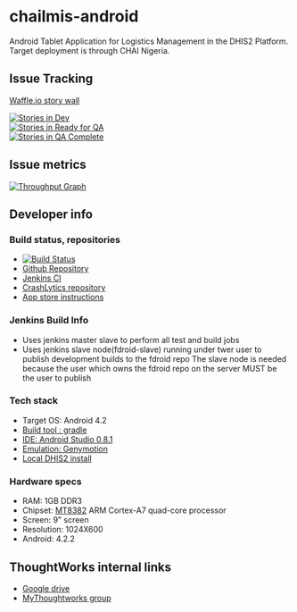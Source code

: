 # chailmis-android

Android Tablet Application for Logistics Management in the DHIS2 Platform. Target deployment is through CHAI Nigeria.

## Issue Tracking

[Waffle.io story wall](https://waffle.io/chailmis/chailmis-android)

[![Stories in Dev](https://badge.waffle.io/chailmis/chailmis-android.png?label=In%20Dev&title=In%20Dev)](http://waffle.io/chailmis/chailmis-android)  
[![Stories in Ready for QA](https://badge.waffle.io/chailmis/chailmis-android.png?label=Ready%20for%20QA&title=Ready%20for%20QA)](http://waffle.io/chailmis/chailmis-android)  
[![Stories in QA Complete](https://badge.waffle.io/chailmis/chailmis-android.png?label=QA%20Complete&title=QA%20Complete)](http://waffle.io/chailmis/chailmis-android)  

## Issue metrics

[![Throughput Graph](http://graphs.waffle.io/chailmis/chailmis-android/throughput.svg)](https://waffle.io/chailmis/chailmis-android/metrics)

## Developer info

### Build status, repositories

* [![Build Status](http://104.131.225.22:8080/job/android-unit-test/badge/icon)](http://104.131.225.22:8080/job/android-unit-test/)
* [Github Repository](https://github.com/chailmis/chailmis-android)
* [Jenkins CI](http://104.131.225.22:8080/)
* [CrashLytics repository](https://crashlytics.com/twkla/android/apps/org.clintonhealthaccess.lmis.app/)
* [App store instructions](https://github.com/chailmis/chailmis-android/blob/master/appstore/README.md)

### Jenkins Build Info
* Uses jenkins master slave to perform all test and build jobs
* Uses jenkins slave node(fdroid-slave) running under twer user to publish development builds to the fdroid repo
  The slave node is needed because the user which owns the fdroid repo on the server MUST be the user to publish

### Tech stack

* Target OS: Android 4.2
* [Build tool : gradle](https://gradle.org/)
* [IDE: Android Studio 0.8.1](http://tools.android.com/download/studio/canary/0-8-1)
* [Emulation: Genymotion](http://www.genymotion.com/)
* [Local DHIS2 install](https://github.com/chailmis/dhis2-dev)

### Hardware specs

* RAM: 1GB DDR3
* Chipset: [MT8382](http://www.mediatek.com/en/products/mobile-communications/tablet/mt8382/) ARM Cortex-A7 quad-core processor
* Screen: 9" screen
* Resolution: 1024X600
* Android: 4.2.2

## ThoughtWorks internal links

* [Google drive](https://drive.google.com/a/thoughtworks.com/#folders/0Bx_qXlwQO9lRb3lnMjgwZllPcDA)
* [MyThoughtworks group](https://my.thoughtworks.com/groups/chailmis)
